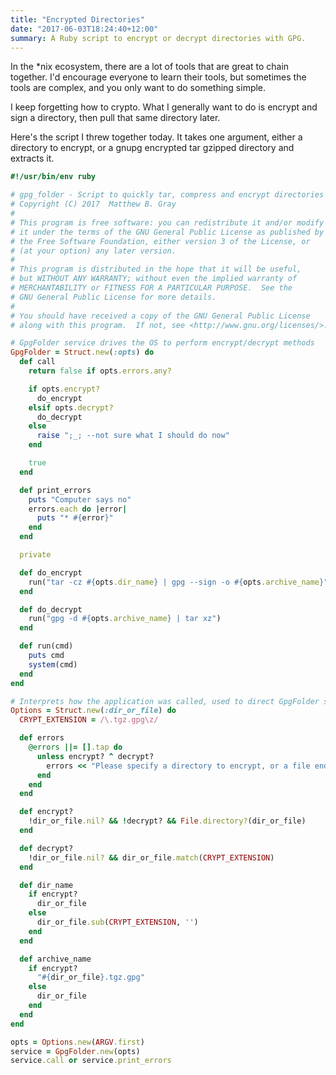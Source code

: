 ```yaml
---
title: "Encrypted Directories"
date: "2017-06-03T18:24:40+12:00"
summary: A Ruby script to encrypt or decrypt directories with GPG.
---
```


In the *nix ecosystem, there are a lot of tools that are great to
chain together. I'd encourage everyone to learn their tools, but
sometimes the tools are complex, and you only want to do something
simple.

I keep forgetting how to crypto. What I generally want to do is
encrypt and sign a directory, then pull that same directory later.

Here's the script I threw together today. It takes one argument,
either a directory to encrypt, or a gnupg encrypted tar gzipped
directory and extracts it.

```ruby
#!/usr/bin/env ruby

# gpg_folder - Script to quickly tar, compress and encrypt directories
# Copyright (C) 2017  Matthew B. Gray
#
# This program is free software: you can redistribute it and/or modify
# it under the terms of the GNU General Public License as published by
# the Free Software Foundation, either version 3 of the License, or
# (at your option) any later version.
#
# This program is distributed in the hope that it will be useful,
# but WITHOUT ANY WARRANTY; without even the implied warranty of
# MERCHANTABILITY or FITNESS FOR A PARTICULAR PURPOSE.  See the
# GNU General Public License for more details.
#
# You should have received a copy of the GNU General Public License
# along with this program.  If not, see <http://www.gnu.org/licenses/>.

# GpgFolder service drives the OS to perform encrypt/decrypt methods
GpgFolder = Struct.new(:opts) do
  def call
    return false if opts.errors.any?

    if opts.encrypt?
      do_encrypt
    elsif opts.decrypt?
      do_decrypt
    else
      raise ";_; --not sure what I should do now"
    end

    true
  end

  def print_errors
    puts "Computer says no"
    errors.each do |error|
      puts "* #{error}"
    end
  end

  private

  def do_encrypt
    run("tar -cz #{opts.dir_name} | gpg --sign -o #{opts.archive_name}")
  end

  def do_decrypt
    run("gpg -d #{opts.archive_name} | tar xz")
  end

  def run(cmd)
    puts cmd
    system(cmd)
  end
end

# Interprets how the application was called, used to direct GpgFolder service
Options = Struct.new(:dir_or_file) do
  CRYPT_EXTENSION = /\.tgz.gpg\z/

  def errors
    @errors ||= [].tap do
      unless encrypt? ^ decrypt?
        errors << "Please specify a directory to encrypt, or a file ending in .tgz.gpg"
      end
    end
  end

  def encrypt?
    !dir_or_file.nil? && !decrypt? && File.directory?(dir_or_file)
  end

  def decrypt?
    !dir_or_file.nil? && dir_or_file.match(CRYPT_EXTENSION)
  end

  def dir_name
    if encrypt?
      dir_or_file
    else
      dir_or_file.sub(CRYPT_EXTENSION, '')
    end
  end

  def archive_name
    if encrypt?
      "#{dir_or_file}.tgz.gpg"
    else
      dir_or_file
    end
  end
end

opts = Options.new(ARGV.first)
service = GpgFolder.new(opts)
service.call or service.print_errors
```
